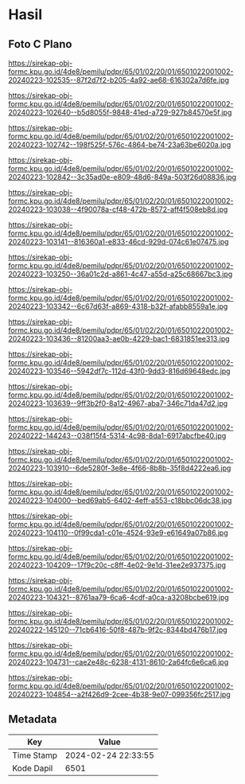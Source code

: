 # Hasil

## Foto C Plano

https://sirekap-obj-formc.kpu.go.id/4de8/pemilu/pdpr/65/01/02/20/01/6501022001002-20240223-102535--87f2d7f2-b205-4a92-ae68-616302a7d6fe.jpg

https://sirekap-obj-formc.kpu.go.id/4de8/pemilu/pdpr/65/01/02/20/01/6501022001002-20240223-102640--b5d8055f-9848-41ed-a729-927b84570e5f.jpg

https://sirekap-obj-formc.kpu.go.id/4de8/pemilu/pdpr/65/01/02/20/01/6501022001002-20240223-102742--198f525f-576c-4864-be74-23a63be6020a.jpg

https://sirekap-obj-formc.kpu.go.id/4de8/pemilu/pdpr/65/01/02/20/01/6501022001002-20240223-102842--3c35ad0e-e809-48d6-849a-503f26d08836.jpg

https://sirekap-obj-formc.kpu.go.id/4de8/pemilu/pdpr/65/01/02/20/01/6501022001002-20240223-103038--4f90078a-cf48-472b-8572-aff4f508eb8d.jpg

https://sirekap-obj-formc.kpu.go.id/4de8/pemilu/pdpr/65/01/02/20/01/6501022001002-20240223-103141--816360a1-e833-46cd-929d-074c61e07475.jpg

https://sirekap-obj-formc.kpu.go.id/4de8/pemilu/pdpr/65/01/02/20/01/6501022001002-20240223-103250--36a01c2d-a861-4c47-a55d-a25c68667bc3.jpg

https://sirekap-obj-formc.kpu.go.id/4de8/pemilu/pdpr/65/01/02/20/01/6501022001002-20240223-103342--6c67d63f-a869-4318-b32f-afabb8559a1e.jpg

https://sirekap-obj-formc.kpu.go.id/4de8/pemilu/pdpr/65/01/02/20/01/6501022001002-20240223-103436--81200aa3-ae0b-4229-bac1-6831851ee313.jpg

https://sirekap-obj-formc.kpu.go.id/4de8/pemilu/pdpr/65/01/02/20/01/6501022001002-20240223-103546--5942df7c-112d-43f0-9dd3-816d69648edc.jpg

https://sirekap-obj-formc.kpu.go.id/4de8/pemilu/pdpr/65/01/02/20/01/6501022001002-20240223-103639--9ff3b2f0-8a12-4967-aba7-346c71da47d2.jpg

https://sirekap-obj-formc.kpu.go.id/4de8/pemilu/pdpr/65/01/02/20/01/6501022001002-20240222-144243--038f15f4-5314-4c98-8da1-6917abcfbe40.jpg

https://sirekap-obj-formc.kpu.go.id/4de8/pemilu/pdpr/65/01/02/20/01/6501022001002-20240223-103910--6de5280f-3e8e-4f66-8b8b-35f8d4222ea6.jpg

https://sirekap-obj-formc.kpu.go.id/4de8/pemilu/pdpr/65/01/02/20/01/6501022001002-20240223-104000--bed69ab5-6402-4eff-a553-c18bbc06dc38.jpg

https://sirekap-obj-formc.kpu.go.id/4de8/pemilu/pdpr/65/01/02/20/01/6501022001002-20240223-104110--0f99cda1-c01e-4524-93e9-e61649a07b86.jpg

https://sirekap-obj-formc.kpu.go.id/4de8/pemilu/pdpr/65/01/02/20/01/6501022001002-20240223-104209--17f9c20c-c8ff-4e02-9e1d-31ee2e937375.jpg

https://sirekap-obj-formc.kpu.go.id/4de8/pemilu/pdpr/65/01/02/20/01/6501022001002-20240223-104321--8761aa79-6ca6-4cdf-a0ca-a3208bcbe619.jpg

https://sirekap-obj-formc.kpu.go.id/4de8/pemilu/pdpr/65/01/02/20/01/6501022001002-20240222-145120--71cb6416-50f8-487b-9f2c-8344bd476b17.jpg

https://sirekap-obj-formc.kpu.go.id/4de8/pemilu/pdpr/65/01/02/20/01/6501022001002-20240223-104731--cae2e48c-6238-4131-8610-2a64fc6e6ca6.jpg

https://sirekap-obj-formc.kpu.go.id/4de8/pemilu/pdpr/65/01/02/20/01/6501022001002-20240223-104854--a2f426d9-2cee-4b38-9e07-099356fc2517.jpg


## Metadata

| Key        | Value               |
| ---------- | ------------------- |
| Time Stamp | 2024-02-24 22:33:55 |
| Kode Dapil | 6501                |



